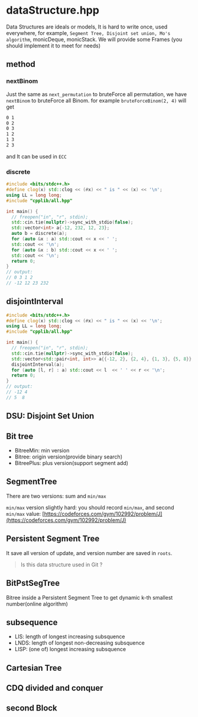 # dataStructure.hpp

Data Structures are ideals or models, It is hard to write once, used everywhere, for example, `Segment Tree, Disjoint set union, Mo's algorithm`, monicDeque, monicStack. We will provide some Frames (you should implement it to meet for needs)


## method

### nextBinom

Just the same as `next_permutation` to bruteForce all permutation, we have `nextBinom` to bruteForce all Binom.
for example `bruteForceBinom(2, 4)` will get

``` markdown
0 1
0 2
0 3
1 2
1 3
2 3
```

and It can be used in `ECC`


### discrete

``` cpp
#include <bits/stdc++.h>
#define clog(x) std::clog << (#x) << " is " << (x) << '\n';
using LL = long long;
#include "cpplib/all.hpp"

int main() {
  // freopen("in", "r", stdin);
  std::cin.tie(nullptr)->sync_with_stdio(false);
  std::vector<int> a{-12, 232, 12, 23};
  auto b = discrete(a);
  for (auto &x : a) std::cout << x << ' ';
  std::cout << '\n';
  for (auto &x : b) std::cout << x << ' ';
  std::cout << '\n';
  return 0;
}
// output:
// 0 3 1 2
// -12 12 23 232
```

## disjointInterval


``` cpp
#include <bits/stdc++.h>
#define clog(x) std::clog << (#x) << " is " << (x) << '\n';
using LL = long long;
#include "cpplib/all.hpp"

int main() {
  // freopen("in", "r", stdin);
  std::cin.tie(nullptr)->sync_with_stdio(false);
  std::vector<std::pair<int, int>> a{{-12, 2}, {2, 4}, {1, 3}, {5, 8}};
  disjointInterval(a);
  for (auto [l, r] : a) std::cout << l  << ' ' << r << '\n';
  return 0;
}
// output:
// -12 4
// 5  8
```

## DSU: Disjoint Set Union

## Bit tree

- BitreeMin: min version
- Bitree: origin version(provide binary search)
- BitreePlus: plus version(support segment add)

## SegmentTree

There are two versions: sum and `min/max`

`min/max` version slightly hard: you should record `min/max`, and second `min/max` value: [https://codeforces.com/gym/102992/problem/J](https://codeforces.com/gym/102992/problem/J)

## Persistent Segment Tree

It save all version of update, and version number are saved in `roots`.

> Is this data structure used in Git ?

## BitPstSegTree

Bitree inside a Persistent Segment Tree to get dynamic k-th smallest number(online algorithm)

## subsequence

- LIS: length of longest increasing subsquence
- LNDS: length of longest non-decreasing subsquence
- LISP: (one of) longest increasing subsquence

## Cartesian Tree

## CDQ divided and conquer

## second Block
